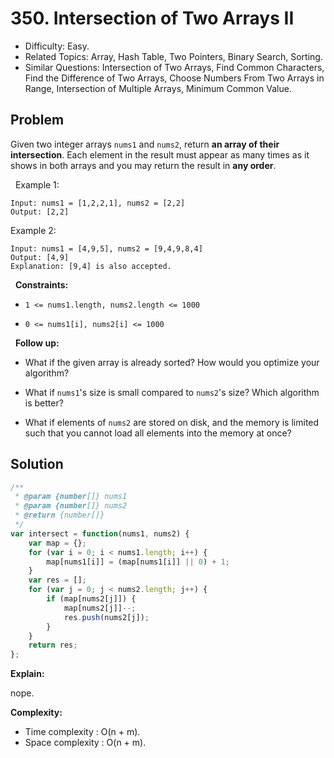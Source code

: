 # 350. Intersection of Two Arrays II

- Difficulty: Easy.
- Related Topics: Array, Hash Table, Two Pointers, Binary Search, Sorting.
- Similar Questions: Intersection of Two Arrays, Find Common Characters, Find the Difference of Two Arrays, Choose Numbers From Two Arrays in Range, Intersection of Multiple Arrays, Minimum Common Value.

## Problem

Given two integer arrays `nums1` and `nums2`, return **an array of their intersection**. Each element in the result must appear as many times as it shows in both arrays and you may return the result in **any order**.

 
Example 1:

```
Input: nums1 = [1,2,2,1], nums2 = [2,2]
Output: [2,2]
```

Example 2:

```
Input: nums1 = [4,9,5], nums2 = [9,4,9,8,4]
Output: [4,9]
Explanation: [9,4] is also accepted.
```

 
**Constraints:**


	
- `1 <= nums1.length, nums2.length <= 1000`
	
- `0 <= nums1[i], nums2[i] <= 1000`


 
**Follow up:**


	
- What if the given array is already sorted? How would you optimize your algorithm?
	
- What if `nums1`'s size is small compared to `nums2`'s size? Which algorithm is better?
	
- What if elements of `nums2` are stored on disk, and the memory is limited such that you cannot load all elements into the memory at once?



## Solution

```javascript
/**
 * @param {number[]} nums1
 * @param {number[]} nums2
 * @return {number[]}
 */
var intersect = function(nums1, nums2) {
    var map = {};
    for (var i = 0; i < nums1.length; i++) {
        map[nums1[i]] = (map[nums1[i]] || 0) + 1;
    }
    var res = [];
    for (var j = 0; j < nums2.length; j++) {
        if (map[nums2[j]]) {
            map[nums2[j]]--;
            res.push(nums2[j]);
        }
    }
    return res;
};
```

**Explain:**

nope.

**Complexity:**

* Time complexity : O(n + m).
* Space complexity : O(n + m).

